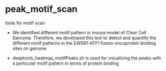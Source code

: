 # peak_motif_scan
tools for motif scan
- We identified different motif pattern in mouse model of Clear Cell Sarcoma. 
Therefore, we developed this tool to detect and quantify the different motif patterns in the EWSR1-ATF1 fusion oncoprotein binding sites on genome

- deeptools_heatmap_motifPeaks.sh is used for visualizing the peaks with a particular motif pattern in terms of protein binding
